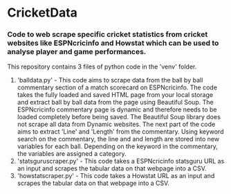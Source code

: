 # CricketData
### Code to web scrape specific cricket statistics from cricket websites like ESPNcricinfo and Howstat which can be used to analyse player and game performances.
This repository contains 3 files of python code in the 'venv' folder. 
1) 'balldata.py' - This code aims to scrape data from the ball by ball commentary section of a match scorecard on ESPNcricinfo. The code takes the fully loaded and saved HTML page from your local storage and extract ball by ball data from the page using Beautiful Soup. The ESPNcricinfo commentary page is dynamic and therefore needs to be loaded completely before being saved. The Beautiful Soup library does not scrape all data from Dynamic websites. The next part of the code aims to extract 'Line' and 'Length' from the commentary. Using keyword search on the commentary, the line and and length are stored into new variables for each ball. Depending on the keyword in the commentary, the variables are assigned a category.
2) 'statsguruscraper.py' - This code takes a ESPNcricinfo statsguru URL as an input and scrapes the tabular data on that webpage into a CSV.
3) 'howstatscraper.py' - This code takes a Howstat URL as an input and scrapes the tabular data on that webpage into a CSV.
